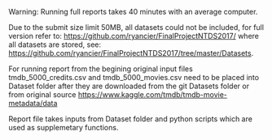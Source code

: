 Warning: Running full reports takes 40 minutes with an average computer.

Due to the submit size limit 50MB, all datasets could not be included, for full version refer to:
https://github.com/ryancier/FinalProjectNTDS2017/
where all datasets are stored, see: https://github.com/ryancier/FinalProjectNTDS2017/tree/master/Datasets.

For running report from the begining original input files tmdb_5000_credits.csv and tmdb_5000_movies.csv need to be placed into Dataset folder after they are downloaded from the git Datasets folder or from original source https://www.kaggle.com/tmdb/tmdb-movie-metadata/data

Report file takes inputs from Dataset folder and python scripts which are used as supplemetary functions.
